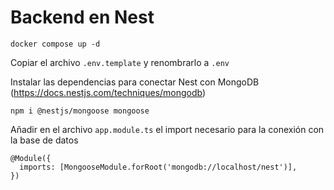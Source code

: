 # Backend en Nest

```
docker compose up -d
```

Copiar el archivo ```.env.template``` y renombrarlo a ```.env```

Instalar las dependencias para conectar Nest con MongoDB
(https://docs.nestjs.com/techniques/mongodb)

```
npm i @nestjs/mongoose mongoose
```

Añadir en el archivo ```app.module.ts``` el import necesario para la conexión con la base de datos
```
@Module({
  imports: [MongooseModule.forRoot('mongodb://localhost/nest')],
})
```